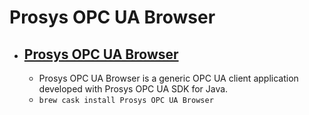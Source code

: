 # Prosys OPC UA Browser
- [Prosys OPC UA Browser](https://www.prosysopc.com/products/opc-ua-client/)
  - 
  - Prosys OPC UA Browser is a generic OPC UA client application developed with Prosys OPC UA SDK for Java.
  - `brew cask install Prosys OPC UA Browser`
